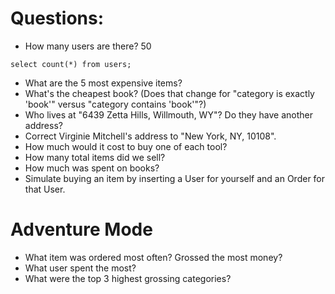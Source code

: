 # Questions:

* How many users are there?
 50
 ```
 select count(*) from users;
 ```
* What are the 5 most expensive items?
* What's the cheapest book? (Does that change for "category is exactly 'book'" versus "category contains 'book'"?)
* Who lives at "6439 Zetta Hills, Willmouth, WY"? Do they have another address?
* Correct Virginie Mitchell's address to "New York, NY, 10108".
* How much would it cost to buy one of each tool?
* How many total items did we sell?
* How much was spent on books?
* Simulate buying an item by inserting a User for yourself and an Order for that User.

# Adventure Mode

* What item was ordered most often? Grossed the most money?
* What user spent the most?
* What were the top 3 highest grossing categories?
